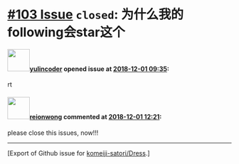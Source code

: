 # [\#103 Issue](https://github.com/komeiji-satori/Dress/issues/103) `closed`: 为什么我的following会star这个

#### <img src="https://avatars.githubusercontent.com/u/10429180?u=665a32cf7c0356ff9b8bf4dded19ee23cf7817b8&v=4" width="50">[yulincoder](https://github.com/yulincoder) opened issue at [2018-12-01 09:35](https://github.com/komeiji-satori/Dress/issues/103):

rt

#### <img src="https://avatars.githubusercontent.com/u/9636382?u=700c01bfb5bfb9520c97429161ece47b2b282f9a&v=4" width="50">[reionwong](https://github.com/reionwong) commented at [2018-12-01 12:21](https://github.com/komeiji-satori/Dress/issues/103#issuecomment-443422394):

please close this issues, now!!!


-------------------------------------------------------------------------------



[Export of Github issue for [komeiji-satori/Dress](https://github.com/komeiji-satori/Dress).]
